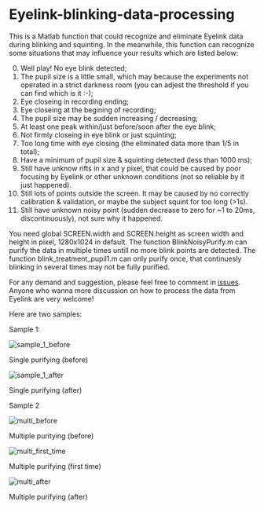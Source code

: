 # Eyelink-blinking-data-processing
This is a Matlab function that could recognize and eliminate Eyelink data during blinking and squinting. In the meanwhile, this function can recognize some situations that may influence your results which are listed below:

0. Well play! No eye blink detected;
1. The pupil size is a little small, which may because the experiments not operated in a strict darkness room (you can adjest the threshold if you can find which is it :-);
2. Eye closeing in recording ending;
3. Eye closeing at the begining of recording;
4. The pupil size may be sudden increasing / decreasing;
5. At least one peak within/just before/soon after the eye blink;
6. Not firmly closeing in eye blink or just squinting;
7. Too long time with eye closing (the eliminated data more than 1/5 in total);
8. Have a minimum of pupil size & squinting detected (less than 1000 ms);
9. Still have unknow rifts in x and y pixel, that could be caused by poor focusing by Eyelink or other unknown conditions (not so reliable by it just happened).
10. Still lots of points outside the screen. It may be caused by no correctly calibration & validation, or maybe the subject squint for too long (>1s).
11. Still have unknown noisy point (sudden decrease to zero for ~1 to 20ms, discontinuously), not sure why it happened.

You need global SCREEN.width and SCREEN.height as screen width and height in pixel, 1280x1024 in default.
The function BlinkNoisyPurify.m can purify the data in multiple times untill no more blink points are detected. The function blink_treatment_pupil1.m can only purify once, that continuesly blinking in several times may not be fully purified.

For any demand and suggestion, please feel free to comment in [issues](https://github.com/softdrinks/Eyelink-blinking-data-processing/issues). Anyone who wanna more discussion on how to process the data from Eyelink are very welcome!

Here are two samples:

Sample 1:

![sample_1_before](https://github.com/softdrinks/Eyelink-blinking-data-processing/blob/master/sample/sample1_before.jpg)

Single purifying (before)



![sample_1_after](https://github.com/softdrinks/Eyelink-blinking-data-processing/blob/master/sample/sample1_after.jpg)

Single purifying (after)



Sample 2

![multi_before](https://github.com/softdrinks/Eyelink-blinking-data-processing/blob/master/sample/sample2_1st.jpg)

Multiple puritying (before)



![multi_first_time](https://github.com/softdrinks/Eyelink-blinking-data-processing/blob/master/sample/sample2_2nd.jpg)

Multiple purifying (first time)



![multi_after](https://github.com/softdrinks/Eyelink-blinking-data-processing/blob/master/sample/sample2_after.jpg)

Multiple purifying (after)
